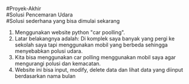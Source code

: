 #Proyek-Akhir <br>
#Solusi Pencemaran Udara <br>
#Solusi sederhana yang bisa dimulai sekarang

1. Menggunakan website python "car poolling". <br>
2. Latar belakangnya adalah: Di komplek saya banyak yang pergi ke sekolah saya tapi menggunakan mobil yang berbeda sehingga menyebabkan polusi udara.<br>
3. Kita bisa menggunakan car polling menggunakan mobil saya agar mengurangi polusi dan kemacatan.<br>
4. Website ini bisa input, modify, delete data dan lihat data yang diinput berdasarkan nama bulan
  
